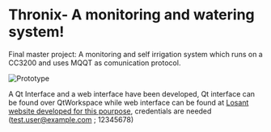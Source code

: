 # Thronix- A monitoring and watering system!
 Final master project: A  monitoring and self irrigation system which runs on a CC3200 and uses MQQT as comunication protocol. 
 
 ![Prototype]( https://i.imgur.com/fQ1lwO4.jpg "Prototype")
 
 A Qt Interface and a web interface have been developed, Qt interface can be found over QtWorkspace while web interface can be found at [Losant website developed for this pourpose](https://tfm-sergiogasquez.onlosant.com/), credentials are needed (test.user@example.com ; 12345678)
 
 
